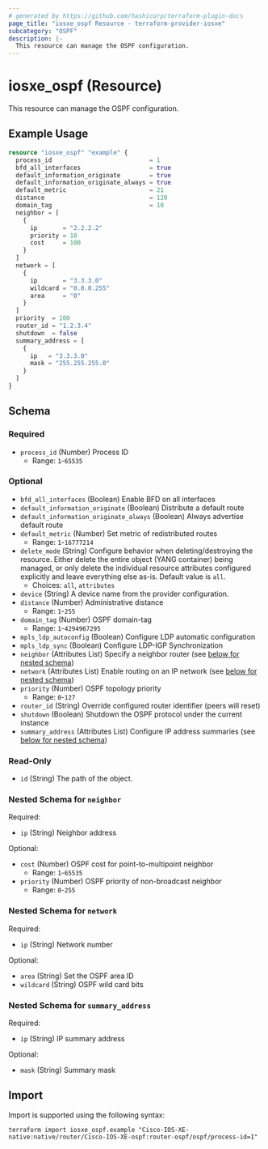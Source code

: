 ```yaml
---
# generated by https://github.com/hashicorp/terraform-plugin-docs
page_title: "iosxe_ospf Resource - terraform-provider-iosxe"
subcategory: "OSPF"
description: |-
  This resource can manage the OSPF configuration.
---
```


# iosxe_ospf (Resource)

This resource can manage the OSPF configuration.

## Example Usage

```terraform
resource "iosxe_ospf" "example" {
  process_id                           = 1
  bfd_all_interfaces                   = true
  default_information_originate        = true
  default_information_originate_always = true
  default_metric                       = 21
  distance                             = 120
  domain_tag                           = 10
  neighbor = [
    {
      ip       = "2.2.2.2"
      priority = 10
      cost     = 100
    }
  ]
  network = [
    {
      ip       = "3.3.3.0"
      wildcard = "0.0.0.255"
      area     = "0"
    }
  ]
  priority  = 100
  router_id = "1.2.3.4"
  shutdown  = false
  summary_address = [
    {
      ip   = "3.3.3.0"
      mask = "255.255.255.0"
    }
  ]
}
```

<!-- schema generated by tfplugindocs -->
## Schema

### Required

- `process_id` (Number) Process ID
  - Range: `1`-`65535`

### Optional

- `bfd_all_interfaces` (Boolean) Enable BFD on all interfaces
- `default_information_originate` (Boolean) Distribute a default route
- `default_information_originate_always` (Boolean) Always advertise default route
- `default_metric` (Number) Set metric of redistributed routes
  - Range: `1`-`16777214`
- `delete_mode` (String) Configure behavior when deleting/destroying the resource. Either delete the entire object (YANG container) being managed, or only delete the individual resource attributes configured explicitly and leave everything else as-is. Default value is `all`.
  - Choices: `all`, `attributes`
- `device` (String) A device name from the provider configuration.
- `distance` (Number) Administrative distance
  - Range: `1`-`255`
- `domain_tag` (Number) OSPF domain-tag
  - Range: `1`-`4294967295`
- `mpls_ldp_autoconfig` (Boolean) Configure LDP automatic configuration
- `mpls_ldp_sync` (Boolean) Configure LDP-IGP Synchronization
- `neighbor` (Attributes List) Specify a neighbor router (see [below for nested schema](#nestedatt--neighbor))
- `network` (Attributes List) Enable routing on an IP network (see [below for nested schema](#nestedatt--network))
- `priority` (Number) OSPF topology priority
  - Range: `0`-`127`
- `router_id` (String) Override configured router identifier (peers will reset)
- `shutdown` (Boolean) Shutdown the OSPF protocol under the current instance
- `summary_address` (Attributes List) Configure IP address summaries (see [below for nested schema](#nestedatt--summary_address))

### Read-Only

- `id` (String) The path of the object.

<a id="nestedatt--neighbor"></a>
### Nested Schema for `neighbor`

Required:

- `ip` (String) Neighbor address

Optional:

- `cost` (Number) OSPF cost for point-to-multipoint neighbor
  - Range: `1`-`65535`
- `priority` (Number) OSPF priority of non-broadcast neighbor
  - Range: `0`-`255`


<a id="nestedatt--network"></a>
### Nested Schema for `network`

Required:

- `ip` (String) Network number

Optional:

- `area` (String) Set the OSPF area ID
- `wildcard` (String) OSPF wild card bits


<a id="nestedatt--summary_address"></a>
### Nested Schema for `summary_address`

Required:

- `ip` (String) IP summary address

Optional:

- `mask` (String) Summary mask

## Import

Import is supported using the following syntax:

```shell
terraform import iosxe_ospf.example "Cisco-IOS-XE-native:native/router/Cisco-IOS-XE-ospf:router-ospf/ospf/process-id=1"
```
